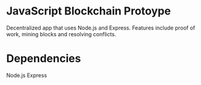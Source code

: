 # JavaScript Blockchain Protoype

Decentralized app that uses Node.js and Express. Features include proof of work, mining blocks and resolving conflicts.

# Dependencies

Node.js
Express
